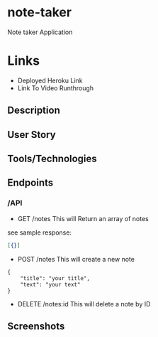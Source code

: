 # note-taker

Note taker Application

# Links

- Deployed Heroku Link
- Link To Video Runthrough

## Description

## User Story

## Tools/Technologies

## Endpoints

### /API

- GET /notes
  This will Return an array of notes

see sample response:

```json
[{}]
```

- POST /notes
  This will create a new note

```
{
    "title": "your title",
    "text": "your text"
}
```

- DELETE /notes:id
  This will delete a note by ID

## Screenshots
